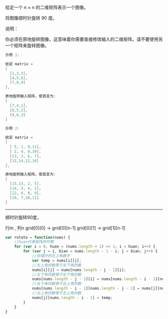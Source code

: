 给定一个 n × n 的二维矩阵表示一个图像。

将图像顺时针旋转 90 度。

说明：

你必须在原地旋转图像，这意味着你需要直接修改输入的二维矩阵。请不要使用另一个矩阵来旋转图像。

```cpp
示例 1:

给定 matrix =
[
  [1,2,3],
  [4,5,6],
  [7,8,9]
],

原地旋转输入矩阵，使其变为:
[
  [7,4,1],
  [8,5,2],
  [9,6,3]
]

示例 2:

给定 matrix =
[
  [ 5, 1, 9,11],
  [ 2, 4, 8,10],
  [13, 3, 6, 7],
  [15,14,12,16]
],

原地旋转输入矩阵，使其变为:
[
  [15,13, 2, 5],
  [14, 3, 4, 1],
  [12, 6, 8, 9],
  [16, 7,10,11]
]
```

---

顺时针旋转90度，

行m , 列n
grid[0][0] -> grid[0][n-1]
grid[0][1] -> grid[1][n-1]


```javascript
var rotate = function(nums) {
	//huan代表矩阵的环数
	for (var i = 0, huan = (nums.length + 1) >> 1; i < huan; i++) {
		for (var j = i, bian = nums.length - 1 - i; j < bian; j++) {
			//存储环的左上角数字
			var temp = nums[i][j];
			//左上角的数等于左下角的数
			nums[i][j] = nums[nums.length - j - 1][i];
			//左下角的数等于右下角的数
			nums[nums.length - j - 1][i] = nums[nums.length - i - 1][nums.length - j - 1];
			//右下角的数等于右上角的数
			nums[nums.length - i - 1][nums.length - j - 1] = nums[j][nums.length - i - 1];
			//右上角的数等于左上角的数
			nums[j][nums.length - i - 1] = temp;
		}
	}
}
```
